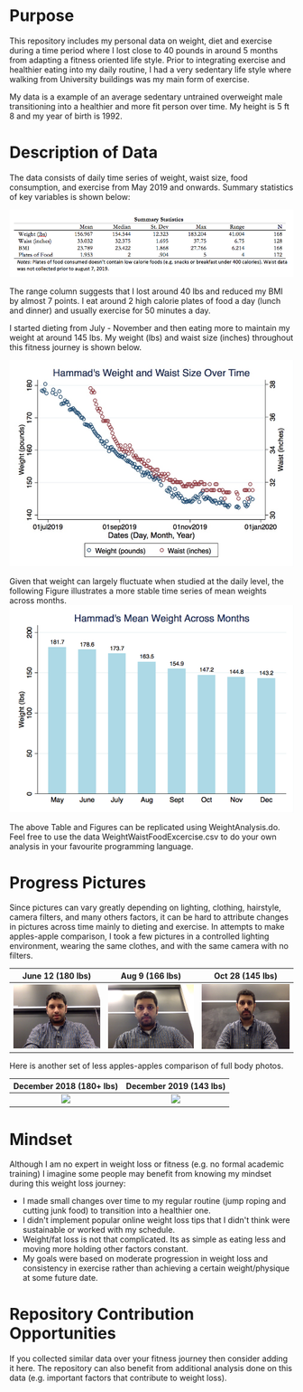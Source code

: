 # Purpose
This repository includes my personal data on weight, diet and exercise during a time period where I lost close to 40 pounds in around 5 months from adapting a fitness oriented life style. Prior to integrating exercise  and healthier eating into my daily routine, I had a very sedentary life style where walking from University buildings was my main form of exercise. 

My data is a example of an average sedentary untrained overweight male transitioning into a healthier and more fit person over time. My height is 5 ft 8 and my year of birth is 1992. 

# Description of Data

The data consists of daily time series of weight, waist size, food consumption, and exercise from May 2019 and onwards. Summary statistics of key variables is shown below:

![Summary Statistics](/Figures/SummaryStatistics.png)

The range column suggests that I lost around 40 lbs and reduced my BMI by almost 7 points. I eat around 2 high calorie plates of food a day (lunch and dinner) and usually exercise for 50 minutes a day.

I started dieting from July - November and then eating more to maintain my weight at around 145 lbs. My weight (lbs) and waist size (inches) throughout this fitness journey is shown below. 

![Weight and Waist over time](/Figures/WeightWaistTimeSeries.jpg)

Given that weight can largely fluctuate when studied at the daily level, the following Figure illustrates a more stable time series of mean weights across months.
![Mean Weight Across Months](/Figures/MeanWeightMonths.jpg)

The above Table and Figures can be replicated using WeightAnalysis.do. Feel free to use the data WeightWaistFoodExcercise.csv to do your own analysis in your favourite programming language. 

# Progress Pictures
Since pictures can vary greatly depending on lighting, clothing, hairstyle, camera filters, and many others factors, it can be hard to attribute changes in pictures across time mainly to dieting and exercise. In attempts to make apples-apple comparison, I took a few pictures in a controlled lighting environment, wearing the same clothes, and with the same camera with no filters.

June 12 (180 lbs)          |  Aug 9 (166 lbs)  | Oct 28 (145 lbs)
:-------------------------:|:-------------------------:|:-------------------------:
![](/Figures/HammadJune122019.jpg)  |  ![](/Figures/HammadAug92019.jpg)   |  ![](/Figures/HammadOct282019.jpg)


Here is another set of less apples-apples comparison of full body photos.

December 2018 (180+ lbs)             |  December 2019 (143 lbs)
:-------------------------:|:-------------------------:
![](/Figures/Hammad2018.jpg)  |  ![](/Figures/HammadDec2019.jpg)

# Mindset
Although I am no expert in weight loss or fitness (e.g. no formal academic training) I imagine some people may benefit from knowing my mindset during this weight loss journey:
* I made small changes over time to my regular routine (jump roping and cutting junk food) to transition into a healthier one.
* I didn't implement popular online weight loss tips that I didn't think were sustainable or worked with my schedule.
* Weight/fat loss is not that complicated. Its as simple as eating less and moving more holding other factors constant.
* My goals were based on moderate progression in weight loss and consistency in exercise rather than achieving a certain weight/physique at some future date.

# Repository Contribution Opportunities 
If you collected similar data over your fitness journey then consider adding it here. The repository can also benefit from additional analysis done on this data (e.g. important factors that contribute to weight loss). 



